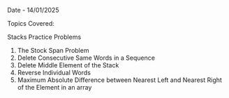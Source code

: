 Date - 14/01/2025

Topics Covered:

Stacks Practice Problems

1.  The Stock Span Problem
2.  Delete Consecutive Same Words in a Sequence
3.  Delete Middle Element of the Stack
4.  Reverse Individual Words
5.  Maximum Absolute Difference between Nearest Left and Nearest Right of the Element in an array
